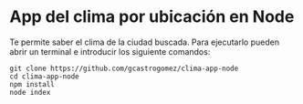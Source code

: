 # App del clima por ubicación en Node
Te permite saber el clima de la ciudad buscada. Para ejecutarlo pueden abrir un terminal e introducir los siguiente comandos:

```
git clone https://github.com/gcastrogomez/clima-app-node
cd clima-app-node
npm install
node index
```
